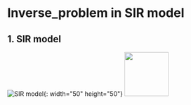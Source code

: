 # Inverse_problem in SIR model

## 1. SIR model
![SIR model](https://github.com/dontempty/Inverse_problem/assets/155451345/48fb09bc-691c-4171-abf7-4e6938985a8a){: width="50" height="50"}
<img src="https://github.com/dontempty/Inverse_problem/assets/155451345/48fb09bc-691c-4171-abf7-4e6938985a8a.png" width="100" height="100"/>
